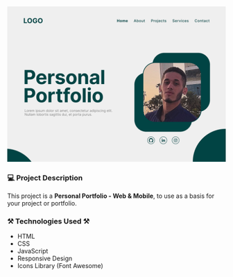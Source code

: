 <div align="center">
  <img src="./assets/Project_Banner.png"/>
</div>

### 💻 Project Description

This project is a **Personal Portfolio - Web & Mobile**, to use as a basis for your project or portfolio.

### ⚒️ Technologies Used ⚒️

- HTML
- CSS
- JavaScript
- Responsive Design
- Icons Library (Font Awesome)